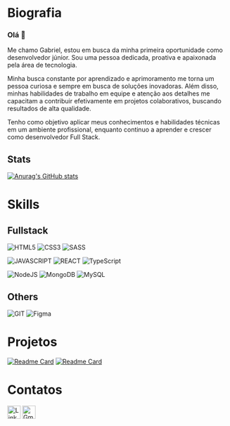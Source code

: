 # Biografia

### Olá 👋
Me chamo Gabriel, estou em busca da minha primeira oportunidade como desenvolvedor júnior. Sou uma pessoa dedicada, proativa e apaixonada pela área de tecnologia. 

Minha busca constante por aprendizado e aprimoramento me torna um pessoa curiosa e sempre em busca de soluções inovadoras. Além disso, minhas habilidades de trabalho em equipe e atenção aos detalhes me capacitam a contribuir efetivamente em projetos colaborativos, buscando resultados de alta qualidade.

Tenho como objetivo aplicar meus conhecimentos e habilidades técnicas em um ambiente profissional, enquanto continuo a aprender e crescer como desenvolvedor Full Stack.

## Stats
[![Anurag's GitHub stats](https://github-readme-stats.vercel.app/api?username=gabrielmulleer&theme=dark)](https://github.com/anuraghazra/github-readme-stats)

# Skills
## Fullstack
![HTML5](https://img.shields.io/badge/HTML5-E34F26?style=for-the-badge&logo=html5&logoColor=white)
![CSS3](https://img.shields.io/badge/CSS3-1572B6?style=for-the-badge&logo=css3&logoColor=white)
![SASS](https://img.shields.io/badge/SASS-hotpink.svg?style=for-the-badge&logo=SASS&logoColor=white)


![JAVASCRIPT](https://img.shields.io/badge/JavaScript-323330?style=for-the-badge&logo=javascript&logoColor=F7DF1E)
![REACT](https://img.shields.io/badge/React-20232A?style=for-the-badge&logo=react&logoColor=61DAFB)
![TypeScript](https://img.shields.io/badge/typescript-%23007ACC.svg?style=for-the-badge&logo=typescript&logoColor=white)


![NodeJS](https://img.shields.io/badge/node.js-6DA55F?style=for-the-badge&logo=node.js&logoColor=white)
![MongoDB](https://img.shields.io/badge/MongoDB-%234ea94b.svg?style=for-the-badge&logo=mongodb&logoColor=white)
![MySQL](https://img.shields.io/badge/mysql-%2300f.svg?style=for-the-badge&logo=mysql&logoColor=white)

## Others
![GIT](https://img.shields.io/badge/GIT-E44C30?style=for-the-badge&logo=git&logoColor=white)
![Figma](https://img.shields.io/badge/figma-%23F24E1E.svg?style=for-the-badge&logo=figma&logoColor=white)

# Projetos

[![Readme Card](https://github-readme-stats.vercel.app/api/pin/?username=gabrielmulleer&repo=office-dave-project&theme=dark)](https://office-dave.netlify.app/)
[![Readme Card](https://github-readme-stats.vercel.app/api/pin/?username=gabrielmulleer&repo=social-networks-gm&theme=dark)](https://social-networks-gm.netlify.app/)

# Contatos
[<img src='https://img.shields.io/badge/LinkedIn-0077B5?style=for-the-badge&logo=linkedin&logoColor=white' alt='Linkedin' height='30'>](https://www.linkedin.com/in/gabrielmulleer/)
[<img src='https://img.shields.io/badge/Gmail-D14836?style=for-the-badge&logo=gmail&logoColor=white' alt='Gmail' height='30'>](mailto:contatodegabrielm@gmail.com/)
